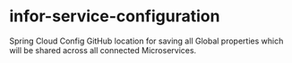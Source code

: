 # infor-service-configuration
Spring Cloud Config GitHub location for saving all Global properties which will be shared across all connected Microservices.
